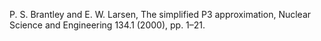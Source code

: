 P. S. Brantley and E. W. Larsen, The simplified P3 approximation, Nuclear Science and Engineering 134.1 (2000), pp. 1–21.
